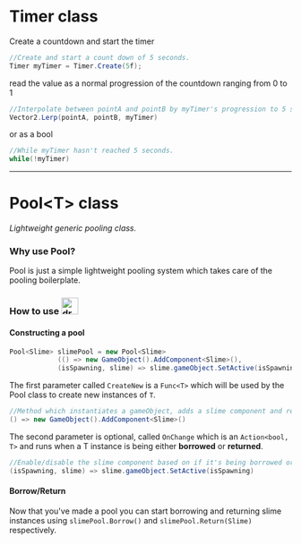 # Timer class
Create a countdown and start the timer
``` c#
//Create and start a count down of 5 seconds.
Timer myTimer = Timer.Create(5f);
```
read the value as a normal progression of the countdown ranging from 0 to 1
``` c#
//Interpolate between pointA and pointB by myTimer's progression to 5 seconds.
Vector2.Lerp(pointA, pointB, myTimer)
```
or as a bool
``` c#
//While myTimer hasn't reached 5 seconds.
while(!myTimer)
```

___

# Pool\<T> class  
_Lightweight generic pooling class._

### Why use Pool?
Pool is just a simple lightweight pooling system which takes care of the pooling boilerplate.

### How to use <img src="https://static.wikia.nocookie.net/dragonquest/images/6/60/Slime_Artwork.png/revision/latest/scale-to-width-down/1000?cb=20201021141416" draggable="false" alt="drawing" width="30"/><img/>

#### Constructing a pool
``` c#
Pool<Slime> slimePool = new Pool<Slime>
            (() => new GameObject().AddComponent<Slime>(),
            (isSpawning, slime) => slime.gameObject.SetActive(isSpawning));
```
The first parameter called `CreateNew` is a `Func<T>` which will be used
by the Pool class to create new instances of `T`.
``` c#
//Method which instantiates a gameObject, adds a slime component and returns a reference to it.
() => new GameObject().AddComponent<Slime>() 
```
The second parameter is optional, called `OnChange` which is an `Action<bool, T>` and runs when a T instance is being either __borrowed__ or __returned__.
``` c#
//Enable/disable the slime component based on if it's being borrowed or returned.
(isSpawning, slime) => slime.gameObject.SetActive(isSpawning)
```
#### Borrow/Return
Now that you've made a pool you can start borrowing and returning slime instances using `slimePool.Borrow()` and `slimePool.Return(Slime)` respectively.
